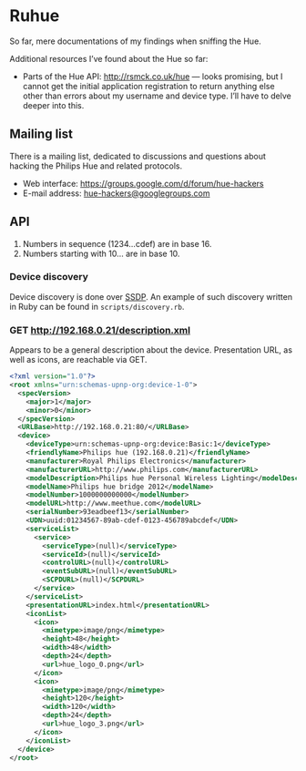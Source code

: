 # Ruhue

So far, mere documentations of my findings when sniffing the Hue.

Additional resources I’ve found about the Hue so far:

- Parts of the Hue API: http://rsmck.co.uk/hue — looks promising, but I cannot
  get the initial application registration to return anything else other than
  errors about my username and device type. I’ll have to delve deeper into this.

## Mailing list

There is a mailing list, dedicated to discussions and questions about hacking the
Philips Hue and related protocols.

- Web interface: <https://groups.google.com/d/forum/hue-hackers>
- E-mail address: <hue-hackers@googlegroups.com>

## API

1. Numbers in sequence (1234…cdef) are in base 16.
2. Numbers starting with 10… are in base 10.

### Device discovery

Device discovery is done over [SSDP][]. An example of such discovery written
in Ruby can be found in `scripts/discovery.rb`.

[SSDP]: http://en.wikipedia.org/wiki/Simple_Service_Discovery_Protocol

### GET http://192.168.0.21/description.xml

Appears to be a general description about the device. Presentation URL, as
well as icons, are reachable via GET.

```xml
<?xml version="1.0"?>
<root xmlns="urn:schemas-upnp-org:device-1-0">
  <specVersion>
    <major>1</major>
    <minor>0</minor>
  </specVersion>
  <URLBase>http://192.168.0.21:80/</URLBase>
  <device>
    <deviceType>urn:schemas-upnp-org:device:Basic:1</deviceType>
    <friendlyName>Philips hue (192.168.0.21)</friendlyName>
    <manufacturer>Royal Philips Electronics</manufacturer>
    <manufacturerURL>http://www.philips.com</manufacturerURL>
    <modelDescription>Philips hue Personal Wireless Lighting</modelDescription>
    <modelName>Philips hue bridge 2012</modelName>
    <modelNumber>1000000000000</modelNumber>
    <modelURL>http://www.meethue.com</modelURL>
    <serialNumber>93eadbeef13</serialNumber>
    <UDN>uuid:01234567-89ab-cdef-0123-456789abcdef</UDN>
    <serviceList>
      <service>
        <serviceType>(null)</serviceType>
        <serviceId>(null)</serviceId>
        <controlURL>(null)</controlURL>
        <eventSubURL>(null)</eventSubURL>
        <SCPDURL>(null)</SCPDURL>
      </service>
    </serviceList>
    <presentationURL>index.html</presentationURL>
    <iconList>
      <icon>
        <mimetype>image/png</mimetype>
        <height>48</height>
        <width>48</width>
        <depth>24</depth>
        <url>hue_logo_0.png</url>
      </icon>
      <icon>
        <mimetype>image/png</mimetype>
        <height>120</height>
        <width>120</width>
        <depth>24</depth>
        <url>hue_logo_3.png</url>
      </icon>
    </iconList>
  </device>
</root>

```
